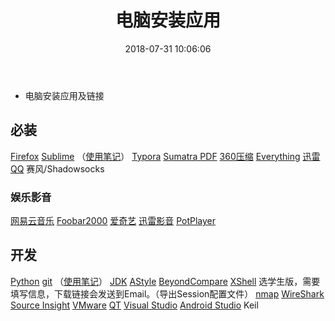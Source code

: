 ﻿---
title: 电脑安装应用
date: 2018-07-31 10:06:06
toc: true
categories:
  - tech
---

* 电脑安装应用及链接

## 必装
[Firefox](http://www.firefox.com.cn/)
[Sublime](https://www.sublimetext.com/3)  （[使用笔记](/2018/10/17/Sublime-Text/)）
[Typora](https://www.typora.io/#download)
[Sumatra PDF](https://www.sumatrapdfreader.org/download-free-pdf-viewer.html)
[360压缩](http://yasuo.360.cn/)
[Everything](http://www.voidtools.com/)
[迅雷](http://www.xunlei.com/)
[QQ](https://im.qq.com/download/)
赛风/Shadowsocks

<!--more-->

### 娱乐影音
[网易云音乐](https://music.163.com/#/download)
[Foobar2000](http://www.foobar2000.org/download)
[爱奇艺](http://www.iqiyi.com/)
[迅雷影音](http://video.xunlei.com/)
[PotPlayer](https://potplayer.en.softonic.com/)

## 开发
[Python](www.python.org)
[git](https://git-scm.com/downloads)  （[使用笔记](/2018/08/01/git/)）
[JDK](https://www.oracle.com/technetwork/java/javase/downloads/index.html)
[AStyle](https://sourceforge.net/projects/astyle/files/)
[BeyondCompare](http://www.scootersoftware.com/download.php)
[XShell](http://www.netsarang.com/download/software.html) 选学生版，需要填写信息，下载链接会发送到Email。（导出Session配置文件）
[nmap](https://nmap.org/download.html)
[WireShark](https://www.wireshark.org/download.html)
[Source Insight](https://www.sourceinsight.com/download/)
[VMware](https://www.vmware.com/cn/products/workstation-pro/workstation-pro-evaluation.html)
[QT](http://download.qt.io/)
[Visual Studio](https://visualstudio.microsoft.com/zh-hans/)
[Android Studio](https://developer.android.google.cn/studio/index.html)
Keil


